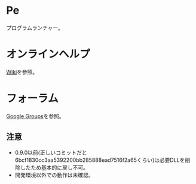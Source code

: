 # Pe

プログラムランチャー。


# オンラインヘルプ

[Wiki](https://bitbucket.org/sk_0520/pe/wiki/Home)を参照。


# フォーラム

[Google Groups](https://groups.google.com/d/forum/pe_development)を参照。


## 注意

* 0.9.0以前(正しいコミットだと6bcf1830cc3aa5392200bb285888ead7516f2a65くらい)は必要DLLを削除したため基本的に戻し不可。
* 開発環境以外での動作は未確認。


